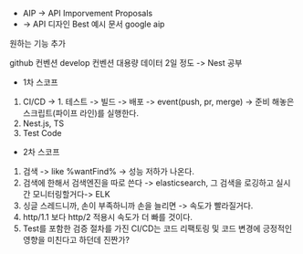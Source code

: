 - AIP -> API Imporvement Proposals
- -> API 디자인 Best 예시 문서 google aip

원하는 기능 추가

  github 컨벤션
	develop 컨벤션
	대용량 데이터 
  2일 정도 -> Nest 공부 
  - 1차 스코프
  1. CI/CD 
     -> 1. 테스트 -> 빌드 -> 배포
     -> event(push, pr, merge) -> 준비 해놓은 스크립트(파이프 라인)를 실행한다.
  2. Nest.js, TS
  3. Test Code

  - 2차 스코프 
1. 검색 -> like %wantFind% -> 성능 저하가 나온다.
2. 검색에 한해서 검색엔진을 따로 쓴다 -> elasticsearch, 그 검색을 로깅하고 실시간 모니터링할거다-> ELK
3. 싱글 스레드니까, 손이 부족하니까 손을 늘리면 -> 속도가 빨라질거다.
4. http/1.1 보다 http/2 적용시 속도가 더 빠를 것이다.
5. Test를 포함한 검증 절차를 가진 CI/CD는 코드 리팩토링 및 코드 변경에 긍정적인 영향을 미친다고 하던데 진짠가?